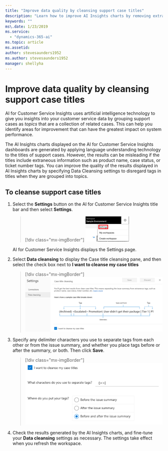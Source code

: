 ```yaml
---
title: "Improve data quality by cleansing support case titles​"
description: "Learn how to improve AI Insights charts by removing extraneous tags in support case titles."
keywords: ""
ms\.date: 1/23/2019
ms.service:
  - "dynamics-365-ai"
ms.topic: article
ms.assetid: 
author: stevesaunders1952
ms.author: stevesaunders1952
manager: shellyha
---
```


# Improve data quality by cleansing support case titles

AI for Customer Service Insights uses artificial intelligence technology to give you insights into your customer service data by grouping support cases as *topics* that are a collection of related cases. This can help you identify areas for improvement that can have the greatest impact on system performance.

The AI Insights charts displayed on the AI for Customer Service Insights dashboards are generated by applying language understanding technology to the titles of support cases. However, the results can be misleading if the titles include extraneous information such as product name, case status, or ticket number tags. You can improve the quality of the results displayed in AI Insights charts by specifying Data Cleansing settings to disregard tags in titles when they are grouped into topics.

## To cleanse support case titles

1. Select the **Settings** button on the AI for Customer Service Insights title bar and then select **Settings**.

   > [!div class="mx-imgBorder"]
   > ![Settings button](media/ai-csi-settings-button.PNG)

   AI for Customer Service Insights displays the Settings page.

2. Select **Data cleansing** to display the Case title cleansing pane, and then select the check box next to **I want to cleanse my case titles**

   > [!div class="mx-imgBorder"]
   > ![Case Titles pane](media/ai-csi-case-titles-pane.PNG)

3. Specify any delimiter characters you use to separate tags from each other or from the issue summary, and whether you place tags before or after the summary, or both. Then click **Save**.

   > [!div class="mx-imgBorder"]
   > ![Case Titles toggle](media/ai-csi-case-titles-toggle.PNG)

4. Check the results generated by the AI Insights charts, and fine-tune your **Data cleansing** settings as necessary. The settings take effect when you refresh the workspace.
